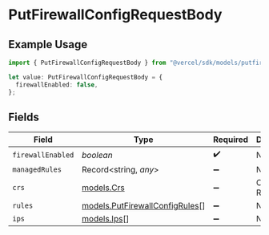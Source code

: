 # PutFirewallConfigRequestBody

## Example Usage

```typescript
import { PutFirewallConfigRequestBody } from "@vercel/sdk/models/putfirewallconfigop.js";

let value: PutFirewallConfigRequestBody = {
  firewallEnabled: false,
};
```

## Fields

| Field                                                                  | Type                                                                   | Required                                                               | Description                                                            |
| ---------------------------------------------------------------------- | ---------------------------------------------------------------------- | ---------------------------------------------------------------------- | ---------------------------------------------------------------------- |
| `firewallEnabled`                                                      | *boolean*                                                              | :heavy_check_mark:                                                     | N/A                                                                    |
| `managedRules`                                                         | Record<string, *any*>                                                  | :heavy_minus_sign:                                                     | N/A                                                                    |
| `crs`                                                                  | [models.Crs](../models/crs.md)                                         | :heavy_minus_sign:                                                     | Custom Ruleset                                                         |
| `rules`                                                                | [models.PutFirewallConfigRules](../models/putfirewallconfigrules.md)[] | :heavy_minus_sign:                                                     | N/A                                                                    |
| `ips`                                                                  | [models.Ips](../models/ips.md)[]                                       | :heavy_minus_sign:                                                     | N/A                                                                    |